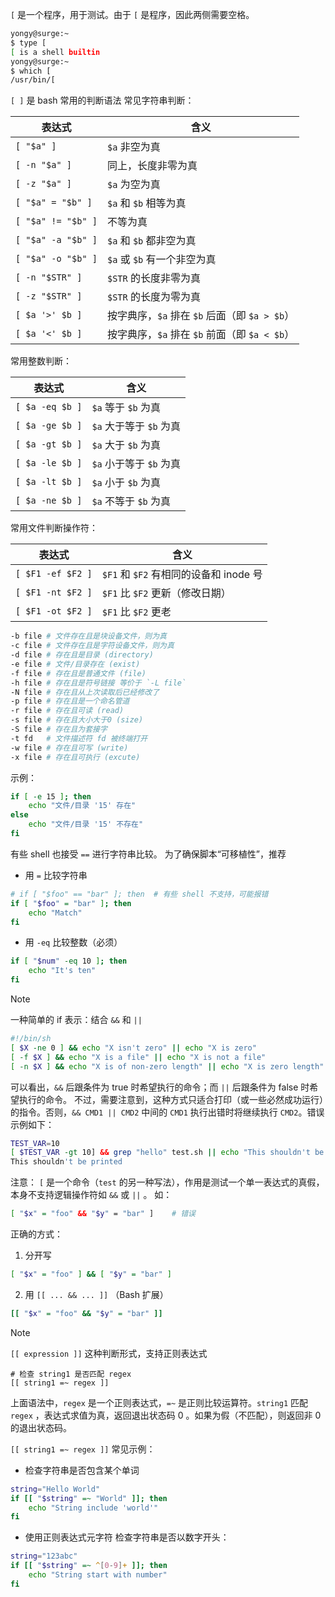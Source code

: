 `[` 是一个程序，用于测试。由于 `[` 是程序，因此两侧需要空格。
```bash 
yongy@surge:~
$ type [
[ is a shell builtin
yongy@surge:~
$ which [
/usr/bin/[
```

`[ ]` 是 bash 常用的判断语法
常见字符串判断：

| 表达式                | 含义                                |
| ------------------ | --------------------------------- |
| `[ "$a" ]`         | `$a` 非空为真                         |
| `[ -n "$a" ]`      | 同上，长度非零为真                         |
| `[ -z "$a" ]`      | `$a` 为空为真                         |
| `[ "$a" = "$b" ]`  | `$a` 和 `$b` 相等为真                  |
| `[ "$a" != "$b" ]` | 不等为真                              |
| `[ "$a" -a "$b" ]` | `$a` 和 `$b` 都非空为真                 |
| `[ "$a" -o "$b" ]` | `$a` 或 `$b` 有一个非空为真               |
| `[ -n "$STR" ]`    | `$STR` 的长度非零为真                    |
| `[ -z "$STR" ]`    | `$STR` 的长度为零为真                    |
| `[ $a '>' $b ]`    | 按字典序，`$a` 排在 `$b` 后面（即 `$a > $b`） |
| `[ $a '<' $b ]`    | 按字典序，`$a` 排在 `$b` 前面（即 `$a < $b`） |

常用整数判断：

| 表达式             | 含义                |
| --------------- | ----------------- |
| `[ $a -eq $b ]` | `$a` 等于 `$b` 为真   |
| `[ $a -ge $b ]` | `$a` 大于等于 `$b` 为真 |
| `[ $a -gt $b ]` | `$a` 大于 `$b` 为真   |
| `[ $a -le $b ]` | `$a` 小于等于 `$b` 为真 |
| `[ $a -lt $b ]` | `$a` 小于 `$b` 为真   |
| `[ $a -ne $b ]` | `$a` 不等于 `$b` 为真  |

常用文件判断操作符：

| 表达式               | 含义                            |
| ----------------- | ----------------------------- |
| `[ $F1 -ef $F2 ]` | `$F1` 和 `$F2` 有相同的设备和 inode 号 |
| `[ $F1 -nt $F2 ]` | `$F1` 比 `$F2` 更新（修改日期）        |
| `[ $F1 -ot $F2 ]` | `$F1` 比 `$F2` 更老              |

```bash
-b file # 文件存在且是块设备文件，则为真
-c file # 文件存在且是字符设备文件，则为真
-d file	# 存在且是目录 (directory)
-e file	# 文件/目录存在 (exist)
-f file	# 存在且是普通文件 (file)
-h file # 存在且是符号链接 等价于 `-L file`
-N file # 存在且从上次读取后已经修改了
-p file # 存在且是一个命名管道
-r file	# 存在且可读 (read)
-s file	# 存在且大小大于0 (size)
-S file # 存在且为套接字
-t fd   # 文件描述符 fd 被终端打开
-w file	# 存在且可写 (write)
-x file	# 存在且可执行 (excute)
```

示例：
```bash
if [ -e 15 ]; then
	echo "文件/目录 '15' 存在"
else
	echo "文件/目录 '15' 不存在"
fi
```

有些 shell 也接受 `==` 进行字符串比较。
为了确保脚本“可移植性”，推荐
- 用 `=` 比较字符串
```bash
# if [ "$foo" == "bar" ]; then  # 有些 shell 不支持，可能报错
if [ "$foo" = "bar" ]; then
    echo "Match"
fi
```
- 用 `-eq` 比较整数（必须）
```bash
if [ "$num" -eq 10 ]; then
    echo "It's ten"
fi
```

>[!NOTE]
>一种简单的 if 表示：结合 `&&` 和 `||`
>```bash
>#!/bin/sh
>[ $X -ne 0 ] && echo "X isn't zero" || echo "X is zero" 
>[ -f $X ] && echo "X is a file" || echo "X is not a file"
>[ -n $X ] && echo "X is of non-zero length" || echo "X is zero length"
>```
>可以看出，`&&` 后跟条件为 true 时希望执行的命令；而 `||` 后跟条件为 false 时希望执行的命令。
>不过，需要注意到，这种方式只适合打印（或一些必然成功运行）的指令。否则，`&& CMD1 || CMD2` 中间的 `CMD1` 执行出错时将继续执行 `CMD2`。错误示例如下：
>```bash
>TEST_VAR=10
>[ $TEST_VAR -gt 10] && grep "hello" test.sh || echo "This shouldn't be printed"
>This shouldn't be printed
>```

注意：
`[` 是一个命令（`test` 的另一种写法），作用是测试一个单一表达式的真假，本身不支持逻辑操作符如 `&&` 或 `||` 。
如：
```bash
[ "$x" = "foo" && "$y" = "bar" ]    # 错误
```
正确的方式：
1. 分开写
```bash
[ "$x" = "foo" ] && [ "$y" = "bar" ]
```
2. 用 `[[ ... && ... ]]` （Bash 扩展）
```bash
[[ "$x" = "foo" && "$y" = "bar" ]]
```

>[!NOTE]
> `[[ expression ]]` 这种判断形式，支持正则表达式
> ```
> # 检查 string1 是否匹配 regex
> [[ string1 =~ regex ]]
> ```
> 上面语法中，`regex` 是一个正则表达式，`=~` 是正则比较运算符。`string1` 匹配 `regex` ，表达式求值为真，返回退出状态码 0 。如果为假（不匹配），则返回非 0 的退出状态码。

`[[ string1 =~ regex ]]` 常见示例：
- 检查字符串是否包含某个单词
```bash
string="Hello World"
if [[ "$string" =~ "World" ]]; then
    echo "String include 'world'"
fi
```

- 使用正则表达式元字符
检查字符串是否以数字开头：
```bash
string="123abc"
if [[ "$string" =~ ^[0-9]+ ]]; then
    echo "String start with number"
fi
```
